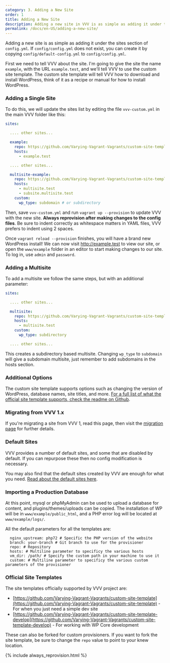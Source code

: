 ```yaml
---
category: 3. Adding a New Site
order: 1
title: Adding a New Site
description: Adding a new site in VVV is as simple as adding it under the sites section of vvv-custom.yml. Create it by copying `config/default-config.yml` to `config/config.yml`.
permalink: /docs/en-US/adding-a-new-site/
---
```


Adding a new site is as simple as adding it under the sites section of `config.yml`. If `config/config.yml` does not exist, you can create it by copying `config/default-config.yml` to `config/config.yml`.

First we need to tell VVV about the site. I'm going to give the site the name `example`, with the URL `example.test`, and we'll tell VVV to use the custom site template. The custom site template will tell VVV how to download and install WordPress, think of it as a recipe or manual for how to install WordPress.

### Adding a Single Site

To do this, we will update the sites list by editing the file `vvv-custom.yml` in the main VVV folder like this:

```YAML
sites:

  .... other sites...

  example:
    repo: https://github.com/Varying-Vagrant-Vagrants/custom-site-template.git
    hosts:
      - example.test

  .... other sites...

  multisite-example:
    repo: https://github.com/Varying-Vagrant-Vagrants/custom-site-template.git
    hosts:
      - multisite.test
      - subsite.multisite.test
    custom:
      wp_type: subdomain # or subdirectory
```

Then, save `vvv-custom.yml` and run `vagrant up --provision` to update VVV with the new site. **Always reprovision after making changes to the config files**. Be sure to indent correctly as whitespace matters in YAML files, VVV prefers to indent using 2 spaces.

Once `vagrant reload --provision` finishes, you will have a brand new WordPress install! We can now visit http://example.test to view our site, or open the `www/example` folder in an editor to start making changes to our site. To log in, use `admin` and `password`.

### Adding a Multisite

To add a multisite we follow the same steps, but with an additional parameter:

```yaml
sites:

  .... other sites...

  multisite:
    repo: https://github.com/Varying-Vagrant-Vagrants/custom-site-template
    hosts:
      - multisite.test
    custom:
      wp_type: subdirectory

  .... other sites...

```

This creates a subdirectory based multisite. Changing `wp_type` to `subdomain` will give a subdomain multisite, just remember to add subdomains in the hosts section.

### Additional Options

The custom site template supports options such as changing the version of WordPress, database names, site titles, and more. [For a full list of what the official site template supports,  check the readme on Github](https://github.com/Varying-Vagrant-Vagrants/custom-site-template).

### Migrating from VVV 1.x

If you're migrating a site from VVV 1, read this page, then visit the [migration page](migrating-vvv1.md) for further details.

### Default Sites

VVV provides a number of default sites, and some that are disabled by default. If you can repurpose these then no config modification is necessary.

You may also find that the default sites created by VVV are enough for what you need. [Read about the default sites here](../references/default-sites.md).

### Importing a Production Database

At this point, mysql or phpMyAdmin can be used to upload a database for content, and plugins/themes/uploads can be copied. The installation of WP will be in `www/example/public_html`, and a PHP error log will be located at `www/example/logs/`.

All the default parameters for all the templates are:
```
  nginx_upstream: php72 # Specific the PHP version of the website
  branch: your-branch # Git branch to use for the provisioner
  repo: # Repository
  hosts: # Multiline parameter to specificy the various hosts
  vm_dir: /path/ # Specify the custom path in your machine to use it
  custom: # Multiline parameter to specificy the various custom parameters of the provisioner
```

### Official Site Templates

The site templates officially supported by VVV project are:

* [https://github.com/Varying-Vagrant-Vagrants/custom-site-template](https://github.com/Varying-Vagrant-Vagrants/custom-site-template) - For when you just need a simple dev site
* [https://github.com/Varying-Vagrant-Vagrants/custom-site-template-develop](https://github.com/Varying-Vagrant-Vagrants/custom-site-template-develop) - For working with WP Core development

These can also be forked for custom provisioners. If you want to fork the site template, be sure to change the `repo` value to point to your knew location.

{% include always_reprovision.html %}
